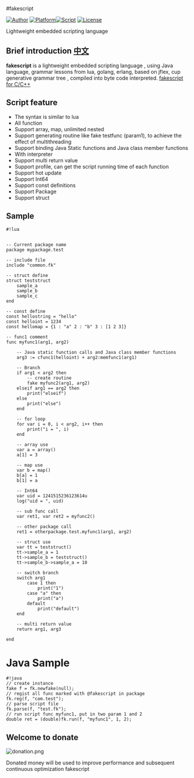 #fakescript

[![Author](https://img.shields.io/badge/author-errhrs-blue.svg?style=flat)](https://github.com/esrrhs/fakescript) [![Platform](https://img.shields.io/badge/platform-Linux,%20Windows-green.svg?style=flat)](https://github.com/esrrhs/fakescript)[![Script](https://img.shields.io/badge/embed-script-pink.svg?style=flat)](https://github.com/esrrhs/fakescript) [![License](https://img.shields.io/github/license/mashape/apistatus.svg?maxAge=2592000?style=flat)](LICENSE)

Lightweight embedded scripting language

## Brief introduction [中文](./README_CN.md)
**fakescript** is a lightweight embedded scripting language , using Java language, grammar lessons from lua, golang, erlang, based on jflex, cup generative grammar tree , compiled into byte code interpreted.
<a href="https://github.com/esrrhs/fakescript">fakescript for C/C++</a>

## Script feature
* The syntax is similar to lua
* All function
* Support array, map, unlimited nested
* Support generating routine like fake testfunc (param1), to achieve the effect of multithreading
* Support binding Java Static functions and Java class member functions
* With interpreter
* Support multi return value
* Support profile, can get the script running time of each function
* Support hot update
* Support Int64
* Support const definitions
* Support Package
* Support struct



## Sample

```
#!lua


-- Current package name
package mypackage.test

-- include file
include "common.fk"

-- struct define
struct teststruct
	sample_a
	sample_b
	sample_c
end

-- const define
const hellostring = "hello"
const helloint = 1234
const hellomap = {1 : "a" 2 : "b" 3 : [1 2 3]}

-- func1 comment
func myfunc1(arg1, arg2)
	
	-- Java static function calls and Java class member functions
	arg3 := cfunc1(helloint) + arg2:memfunc1(arg1)
	
	-- Branch
	if arg1 < arg2 then	
		-- create routine
		fake myfunc2(arg1, arg2)
	elseif arg1 == arg2 then	
		print("elseif")
	else
		print("else")
	end
	
	-- for loop
	for var i = 0, i < arg2, i++ then
		print("i = ", i)
	end
	
	-- array use
	var a = array()
	a[1] = 3
	
	-- map use
	var b = map()
	b[a] = 1
	b[1] = a
	
	-- Int64
	var uid = 1241515236123614u
	log("uid = ", uid)

	-- sub func call
	var ret1, var ret2 = myfunc2()

	-- other package call
	ret1 = otherpackage.test.myfunc1(arg1, arg2)
	
	-- struct use
	var tt = teststruct()
	tt->sample_a = 1
	tt->sample_b = teststruct()
	tt->sample_b->sample_a = 10

	-- switch branch
	switch arg1
		case 1 then
			print("1")
		case "a" then
			print("a")
		default
			print("default")
	end

	-- multi return value
	return arg1, arg3
	
end
```

# Java Sample #

```
#!java
// create instance
fake f = fk.newfake(null);
// regist all func marked with @fakescript in package
fk.reg(f, "com.test");
// parse script file
fk.parse(f, "test.fk");
// run script func myfunc1, put in two param 1 and 2
double ret = (double)fk.run(f, "myfunc1", 1, 2);

```

## Welcome to donate 
![donation.png](https://bitbucket.org/repo/pAEqqM/images/2041212420-donation.png)

Donated money will be used to improve performance and subsequent continuous optimization fakescript
